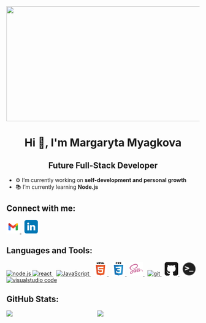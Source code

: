 <img align="center" width="1000px" height="300px" src="https://thumbs.gfycat.com/DefiniteImmenseHalicore-size_restricted.gif" />

<h1 align="center">Hi 👋, I'm Margaryta Myagkova</h1>
<h2 align="center">Future Full-Stack Developer</h2>

- :gear: I’m currently working on **self-development and personal growth**
- :books: I’m currently learning **Node.js**

<h2 align="left">Connect with me:</h2>
<div align="left">
<a href="mailto:margaryta.myagkova@gmail.com" target="top">
<img src="./svg/gmail.svg" alt="email" height="35" width="35" />
</a>
&nbsp;
<a href="https://www.linkedin.com/in/margaryta-myagkova/" target="blank" rel="noopener noreferrer nofollow">
<img src="./svg/linkedin.svg" alt="linkedin" height="35" width="35" />
</a>
</div>

<h2 align="left">Languages and Tools:</h2>
<div align="left"> 
  <a href="https://nodejs.org/en/about" target="_blank" rel="noopener noreferrer nofollow"> 

   <img src="https://www.flaticon.com/free-icon/node-js_5968322" alt="node.js" width="35" height="35"/> 

  </a> 
  <a href="https://legacy.reactjs.org" target="_blank" rel="noopener noreferrer nofollow"> 
    <img src="https://upload.wikimedia.org/wikipedia/commons/a/a7/React-icon.svg" alt="react" width="35" height="35"/> 
  </a> 
&nbsp;
  <a href="https://developer.mozilla.org/en-US/docs/Web/JavaScript" target="_blank" rel="noopener noreferrer nofollow"> 
    <img src="https://upload.wikimedia.org/wikipedia/commons/9/99/Unofficial_JavaScript_logo_2.svg" alt="JavaScript" width="35" height="35"/> 
  </a> 
&nbsp;
  <a href="https://developer.mozilla.org/en-US/docs/Web/HTML" target="_blank" rel="noopener noreferrer nofollow"> 
    <img src="https://raw.githubusercontent.com/devicons/devicon/master/icons/html5/html5-original-wordmark.svg" alt="html5" width="35" height="35"/> 
  </a> 
&nbsp;
  <a href="https://developer.mozilla.org/en-US/docs/Web/CSS" target="_blank" rel="noopener noreferrer nofollow"> 
    <img src="https://raw.githubusercontent.com/devicons/devicon/master/icons/css3/css3-original-wordmark.svg" alt="css3" width="35" height="35"/> 
  </a> 
  &nbsp;
  <a href="https://sass-lang.com/" target="_blank" rel="noopener noreferrer nofollow">
    <img src="https://raw.githubusercontent.com/devicons/devicon/master/icons/sass/sass-original.svg" alt="sass" width="35" height="35"/> 
  </a> 
  &nbsp;
  <a href="https://git-scm.com/" target="_blank" rel="noopener noreferrer nofollow"> 
    <img src="https://www.vectorlogo.zone/logos/git-scm/git-scm-icon.svg" alt="git" width="35" height="35"/> 
  </a> 
  &nbsp;
  <a href="https://github.com/" target="_blank" rel="noopener noreferrer nofollow">
    <img src="./svg/github.svg" alt="github" width="35" height="35"/> 
  </a>
  &nbsp;
  <img src="https://raw.githubusercontent.com/github/explore/80688e429a7d4ef2fca1e82350fe8e3517d3494d/topics/terminal/terminal.png" alt="terminal" width="35" height="35"/> 
  &nbsp;
  <a href="https://code.visualstudio.com/" target="_blank" rel="noopener noreferrer nofollow">
    <img src="https://www.vectorlogo.zone/logos/visualstudio_code/visualstudio_code-icon.svg" alt="visualstudio code" width="35" height="35"/> 
  </a> 
</div>

<h2 align="left">GitHub Stats:</h2>
<div align="left">
<img align="left" width="47%" src="https://github-readme-stats.vercel.app/api?username=phoenix7778&count_private=true&show_icons=true&theme=algolia" />
<img align="left" width="47%" src="https://github-readme-stats.vercel.app/api/top-langs/?username=phoenix7778&layout=compact&count_private=true&show_icons=true&theme=algolia" />
</div>
